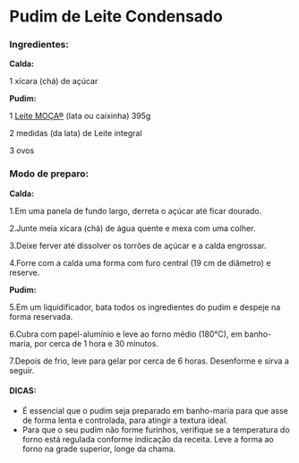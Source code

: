 # Pudim de Leite Condensado 

### Ingredientes:

**Calda:**

1 xícara (chá) de açúcar



**Pudim:**

1 [Leite MOÇA®](https://www.nestle.com.br/marcas/moca/moca-leite-condensado) (lata ou caixinha) 395g

2 medidas (da lata) de Leite integral

3 ovos



### Modo de preparo:

**Calda:**

1.Em uma panela de fundo largo, derreta o açúcar até ficar dourado.

2.Junte meia xícara (chá) de água quente e mexa com uma colher.

3.Deixe ferver até dissolver os torrões de açúcar e a calda engrossar.

4.Forre com a calda uma forma com furo central (19 cm de diâmetro) e reserve.

**Pudim:**

5.Em um liquidificador, bata todos os ingredientes do pudim e despeje na forma reservada.

6.Cubra com papel-alumínio e leve ao forno médio (180°C), em banho-maria, por cerca de 1 hora e 30 minutos.

7.Depois de frio, leve para gelar por cerca de 6 horas. Desenforme e sirva a seguir.



#### DICAS:

- É essencial que o pudim seja preparado em banho-maria para que asse de forma lenta e controlada, para atingir a textura ideal.
- Para que o seu pudim não forme furinhos, verifique se a temperatura do forno está regulada conforme indicação da receita. Leve a forma ao forno na grade superior, longe da chama.